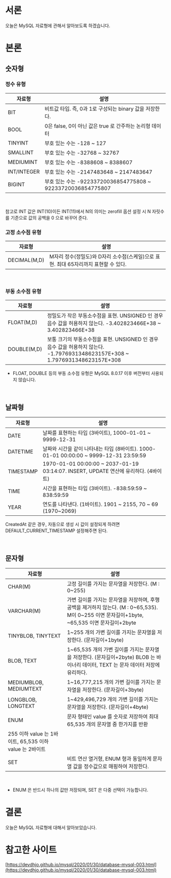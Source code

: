 # 서론

오늘은 MySQL 자료형에 관해서 알아보도록 하겠습니다. 

# 본론

## 숫자형

### 정수 유형

|자료형|설명|
|---|------|
|BIT|비트값 타입. 즉, 0과 1로 구성되는 binary 값을 저장한다.|
|BOOL|0은 false, 0이 아닌 값은 true 로 간주하는 논리형 데이터|
|TINYINT|부호 있는 수는 -128 ~ 127|
|SMALLINT|부호 있는 수는 -32768 ~ 32767|
|MEDIUMINT|부호 있는 수는 -8388608 ~ 8388607|
|INT/INTEGER|부호 있는 수는 -2147483648 ~ 2147483647|
|BIGINT|부호 있는 수는 -92233720036854775808 ~ 92233720036854775807|

<br> 

참고로 INT 값은 INT(10)이든 INT(11)에서 N의 의미는 zerofill 옵션 설정 시 N 자릿수를 기준으로 값의 공백을 0 으로 바꾸어 준다.

### 고정 소수점 유형 

|자료형|설명|
|---|------|
|DECIMAL(M,D)|M자리 정수(정밀도)와 D자리 소수점(스케일)으로 표현. 최대 65자리까지 표현할 수 있다.|

<br>

### 부동 소수점 유형

|자료형|설명|
|---|------|
|FLOAT(M,D)|정밀도가 작은 부동소수점을 표현. UNSIGNED 인 경우 음수 값을 허용하지 않는다. -3.402823466E+38 ~ 3.402823466E+38|
|DOUBLE(M,D)|보통 크기의 부동소수점을 표현. UNSIGNED 인 경우 음수 값을 허용하지 않는다. -1.7976931348623157E+308 ~ 1.7976931348623157E+308|

- FLOAT, DOUBLE 등의 부동 소수점 유형은 MySQL 8.0.17 이후 버전부터 사용되지 않습니다.

<br>

## 날짜형

|자료형|설명|
|---|------|
|DATE|날짜를 표현하는 타입 (3바이트), 1000-01-01 ~ 9999-12-31|
|DATETIME|날짜와 시간을 같이 나타내는 타입 (8바이트). 1000-01-01 00:00:00 ~ 9999-12-31 23:59:59|
|TIMESTAMP|1970-01-01 00:00:00 ~ 2037-01-19 03:14:07. INSERT, UPDATE 연산에 유리하다. (4바이트)|
|TIME|시간을 표현하는 타입 (3바이트). -838:59:59 ~ 838:59:59|
|YEAR|연도를 나타낸다. (1바이트). 1901 ~ 2155, 70 ~ 69 (1970~2069)|

CreatedAt 같은 경우, 자동으로 생성 시 값이 설정되게 하려면 DEFAULT_CURRENT_TIMESTAMP 설정해주면 된다. 

<br>

## 문자형

|자료형|설명|
|---|------|
|CHAR(M)|고정 길이를 가지는 문자열을 저장한다. (M : 0~255)|
|VARCHAR(M)|가변 길이를 가지는 문자열을 저장하며, 후행 공백을 제거하지 않는다. (M : 0~65,535). M이 0~255 이면 문자길이+1byte, ~65,535 이면 문자길이+2byte|
|TINYBLOB, TINYTEXT|1~255 개의 가변 길이를 가지는 문자열을 저장한다. (문자길이+1byte)|
|BLOB, TEXT|1~65,535 개의 가변 길이를 가지는 문자열을 저장한다. (문자길이+2byte) BLOB 는 바이너리 데이터, TEXT 는 문자 데이터 저장에 유리하다.|
|MEDIUMBLOB, MEDIUMTEXT|1~16,777,215 개의 가변 길이를 가지는 문자열을 저장한다. (문자길이+3byte)|
|LONGBLOB, LONGTEXT|1~429,496,729 개의 가변 길이를 가지는 문자열을 저장한다. (문자길이+4byte)|
|ENUM|문자 형태인 value 를 숫자로 저장하여 최대 65,535 개의 문자열 중 한가지를 반환
255 이하 value 는 1바이트, 65,535 이하 value 는 2바이트|
|SET|비트 연산 열거형, ENUM 형과 동일하게 문자열 값을 정수값으로 매핑하여 저장한다.|

<br>

- ENUM 은 반드시 하나의 값만 저장되며, SET 은 다중 선택이 가능합니다.

# 결론

오늘은 MySQL 자료형에 대해서 알아보았습니다. 

# 참고한 사이트

[https://devdhjo.github.io/mysql/2020/01/30/database-mysql-003.html](https://devdhjo.github.io/mysql/2020/01/30/database-mysql-003.html)